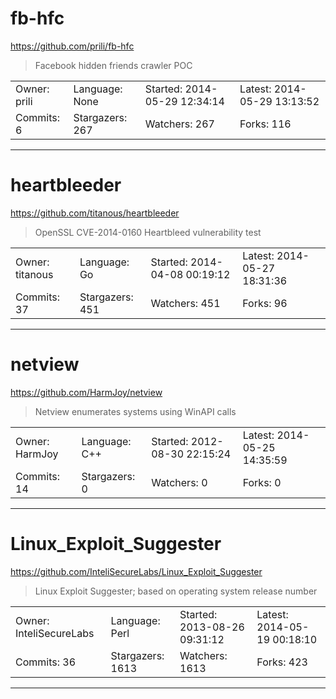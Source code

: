 # fb-hfc

https://github.com/prili/fb-hfc
<blockquote>
Facebook hidden friends crawler POC
</blockquote>

<table>
<tr><td>Owner: prili</td>
    <td>Language: None</td>
    <td>Started: 2014-05-29 12:34:14</td>
    <td>Latest: 2014-05-29 13:13:52</td></tr>
<tr><td>Commits: 6</td>
    <td>Stargazers: 267</td>
    <td>Watchers: 267</td>
    <td>Forks: 116</td></tr>
</table>

---

# heartbleeder

https://github.com/titanous/heartbleeder
<blockquote>
OpenSSL CVE-2014-0160 Heartbleed vulnerability test
</blockquote>

<table>
<tr><td>Owner: titanous</td>
    <td>Language: Go</td>
    <td>Started: 2014-04-08 00:19:12</td>
    <td>Latest: 2014-05-27 18:31:36</td></tr>
<tr><td>Commits: 37</td>
    <td>Stargazers: 451</td>
    <td>Watchers: 451</td>
    <td>Forks: 96</td></tr>
</table>

---

# netview

https://github.com/HarmJoy/netview
<blockquote>
Netview enumerates systems using WinAPI calls
</blockquote>

<table>
<tr><td>Owner: HarmJoy</td>
    <td>Language: C++</td>
    <td>Started: 2012-08-30 22:15:24</td>
    <td>Latest: 2014-05-25 14:35:59</td></tr>
<tr><td>Commits: 14</td>
    <td>Stargazers: 0</td>
    <td>Watchers: 0</td>
    <td>Forks: 0</td></tr>
</table>

---

# Linux_Exploit_Suggester

https://github.com/InteliSecureLabs/Linux_Exploit_Suggester
<blockquote>
Linux Exploit Suggester; based on operating system release number 
</blockquote>

<table>
<tr><td>Owner: InteliSecureLabs</td>
    <td>Language: Perl</td>
    <td>Started: 2013-08-26 09:31:12</td>
    <td>Latest: 2014-05-19 00:18:10</td></tr>
<tr><td>Commits: 36</td>
    <td>Stargazers: 1613</td>
    <td>Watchers: 1613</td>
    <td>Forks: 423</td></tr>
</table>

---

